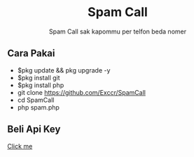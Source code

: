 <h1 align="center">Spam Call</h1>
<p align="center">Spam Call sak kapommu per telfon beda nomer</p>

## Cara Pakai
* $pkg update && pkg upgrade -y
* $pkg install git
* $pkg install php
* git clone https://github.com/Exccr/SpamCall
* cd SpamCall
* php spam.php

## Beli Api Key

<a href="https://fb.com/rud.az.9" target="_blank">Click me</a>
